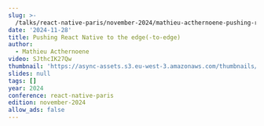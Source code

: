 ```yaml
---
slug: >-
  /talks/react-native-paris/november-2024/mathieu-acthernoene-pushing-react-native-to-the-edge-to-edge
date: '2024-11-28'
title: Pushing React Native to the edge(-to-edge)
author:
  - Mathieu Acthernoene
video: SJthcIK27Qw
thumbnail: 'https://async-assets.s3.eu-west-3.amazonaws.com/thumbnails/SJthcIK27Qw.jpg'
slides: null
tags: []
year: 2024
conference: react-native-paris
edition: november-2024
allow_ads: false
---
```

